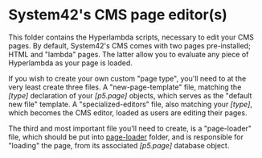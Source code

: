 System42's CMS page editor(s)
========

This folder contains the Hyperlambda scripts, necessary to edit your CMS pages. By default, System42's CMS comes with two pages
pre-installed; HTML and "lambda" pages. The latter allow you to evaluate any piece of Hyperlambda as your page is loaded.

If you wish to create your own custom "page type", you'll need to at the very least create three files. A "new-page-template"
file, matching the *[type]* declaration of your *[p5.page]* objects, which serves as the "default new file" template.
A "specialized-editors" file, also matching your *[type]*, which becomes the CMS editor, loaded as users are editing their
pages.

The third and most important file you'll need to create, is a "page-loader" file, which should be put 
into [page-loader](/core/p5.webapp/system42/apps/cms/page-loader/) folder, and is responsible for "loading" the page, from its
associated *[p5.page]* database object.
